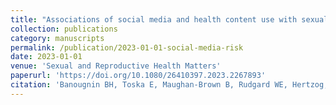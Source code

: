 ```yaml
---
title: "Associations of social media and health content use with sexual risk behaviours among adolescents in South Africa"
collection: publications
category: manuscripts
permalink: /publication/2023-01-01-social-media-risk
date: 2023-01-01
venue: 'Sexual and Reproductive Health Matters'
paperurl: 'https://doi.org/10.1080/26410397.2023.2267893'
citation: 'Banougnin BH, Toska E, Maughan-Brown B, Rudgard WE, Hertzog, Jochim J, Armstrong A, Cluver L (2023) Associations of social media and health content use with sexual risk behaviours among adolescents in South Africa. Sexual and Reproductive Health Matters.'
---
```

